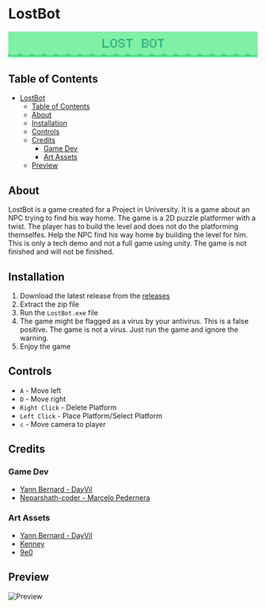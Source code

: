 # LostBot

<div style="text-align: center;">
  <img src="./Docs/LostBot.png" alt="Logo">
</div>


## Table of Contents

- [LostBot](#lostbot)
  - [Table of Contents](#table-of-contents)
  - [About](#about)
  - [Installation](#installation)
  - [Controls](#controls)
  - [Credits](#credits)
    - [Game Dev](#game-dev)
    - [Art Assets](#art-assets)
  - [Preview](#preview)

## About

LostBot is a game created for a Project in University. It is a game about an NPC trying to find his way home. The game is a 2D puzzle platformer with a twist. The player has to build the level and does not do the platforming themselfes. Help the NPC find his way home by building the level for him. This is only a tech demo and not a full game using unity. The game is not finished and will not be finished. 

## Installation

1. Download the latest release from the [releases](https://github.com/DayVil/lostbot/releases)
2. Extract the zip file
3. Run the `LostBot.exe` file
4. The game might be flagged as a virus by your antivirus. This is a false positive. The game is not a virus. Just run the game and ignore the warning.
5. Enjoy the game

## Controls

- `A` - Move left
- `D` - Move right
- `Right Click` - Delete Platform
- `Left Click` - Place Platform/Select Platform
- `c` - Move camera to player

## Credits

### Game Dev
- [Yann Bernard - DayVil](https://github.com/dayvil)
- [Neparshath-coder - Marcelo Pedernera](https://github.com/Neparshath-coder)

### Art Assets
- [Yann Bernard - DayVil](https://github.com/dayvil)
- [Kenney](https://www.kenney.nl/)
- [9e0](https://9e0.itch.io/cute-legends-cat-heroes)

## Preview

![Preview](./Docs/Preview.gif)